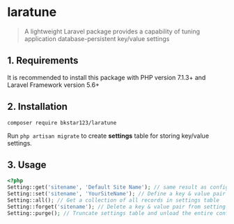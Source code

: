 # laratune    
> A lightweight Laravel package provides a capability of tuning application database-persistent key/value settings

## 1. Requirements  

It is recommended to install this package with PHP version 7.1.3+ and Laravel Framework version 5.6+ 

## 2. Installation
    composer require bkstar123/laratune

Run ```php artisan migrate``` to create **settings** table for storing key/value settings.

## 3. Usage

```php
<?php
Setting::get('sitename', 'Default Site Name'); // same result as config('settings.sitename', 'Default Site Name')
Setting::set('sitename', 'YourSiteName'); // Define a key & value pair in settings table and load it to config('settings')
Setting::all(); // Get a collection of all records in settings table
Setting::forget('sitename'); // Delete a key & value pair from setting tables and unload it from config('settings')
Setting::purge(); // Truncate settings table and unload the entire config('settings') array
```